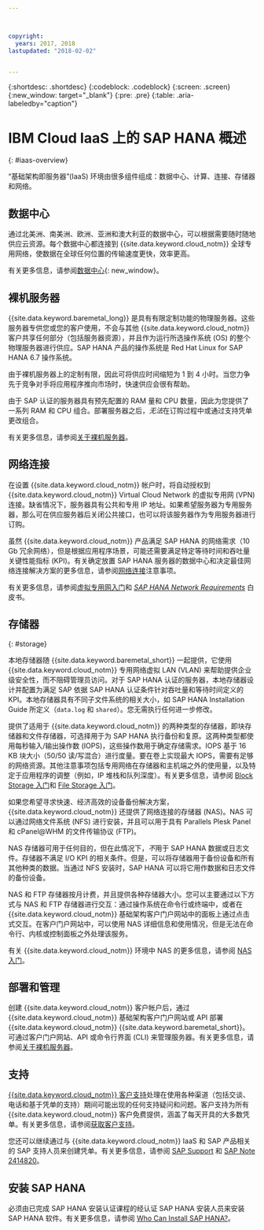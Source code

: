 ```yaml
---



copyright:
  years: 2017, 2018
lastupdated: "2018-02-02"


---
```


{:shortdesc: .shortdesc}
{:codeblock: .codeblock}
{:screen: .screen}
{:new_window: target="_blank"}
{:pre: .pre}
{:table: .aria-labeledby="caption"}

# IBM Cloud IaaS 上的 SAP HANA 概述
{: #iaas-overview}

“基础架构即服务器”(IaaS) 环境由很多组件组成：数据中心、计算、连接、存储器和网络。 

## 数据中心

通过北美洲、南美洲、欧洲、亚洲和澳大利亚的数据中心，可以根据需要随时随地供应云资源。每个数据中心都连接到 {{site.data.keyword.cloud_notm}} 全球专用网络，使数据在全球任何位置的传输速度更快，效率更高。

有关更多信息，请参阅[数据中心](https://www.ibm.com/cloud-computing/bluemix/data-centers){: new_window}。

## 裸机服务器

{{site.data.keyword.baremetal_long}} 是具有有限定制功能的物理服务器。这些服务器专供您或您的客户使用，不会与其他 {{site.data.keyword.cloud_notm}} 客户共享任何部分（包括服务器资源），并且作为运行所选操作系统 (OS) 的整个物理服务器进行供应。SAP HANA 产品的操作系统是 Red Hat Linux for SAP HANA 6.7 操作系统。

由于裸机服务器上的定制有限，因此可将供应时间缩短为 1 到 4 小时。当您力争先于竞争对手将应用程序推向市场时，快速供应会很有帮助。

由于 SAP 认证的服务器具有预先配置的 RAM 量和 CPU 数量，因此为您提供了一系列 RAM 和 CPU 组合。部署服务器之后，*无法*在订购过程中或通过支持凭单更改组合。

有关更多信息，请参阅[关于裸机服务器](https://console.bluemix.net/docs/bare-metal/index.html#about-bare-metal-servers)。 

## 网络连接

在设置 {{site.data.keyword.cloud_notm}} 帐户时，将自动授权到 {{site.data.keyword.cloud_notm}} Virtual Cloud Network 的虚拟专用网 (VPN) 连接。缺省情况下，服务器具有公共和专用 IP 地址。如果希望服务器为专用服务器，那么可在供应服务器后关闭公共接口，也可以将该服务器作为专用服务器进行订购。 

虽然 {{site.data.keyword.cloud_notm}} 产品满足 SAP HANA 的网络需求（10 Gb 冗余网络），但是根据应用程序场景，可能还需要满足特定等待时间和吞吐量关键性能指标 (KPI)。有关确定放置 SAP HANA 服务器的数据中心和决定最佳网络连接解决方案的更多信息，请参阅[网络连接](/docs/infrastructure/sap-hana/hana-considerations.html#network_connectivity)注意事项。

有关更多信息，请参阅[虚拟专用网入门](https://console.bluemix.net/docs/infrastructure/iaas-vpn/getting-started.html#getting-started-with-virtual-private-networking-vpn-)和 [*SAP HANA Network Requirements*](https://www.sap.com/documents/2016/08/1cd2c2fb-807c-0010-82c7-eda71af511fa.html) 白皮书。

## 存储器
{: #storage}

本地存储器随 {{site.data.keyword.baremetal_short}} 一起提供，它使用 {{site.data.keyword.cloud_notm}} 专用网络虚拟 LAN (VLAN) 来帮助提供企业级安全性，而不阻碍管理员访问。对于 SAP HANA 认证的服务器，本地存储器设计并配置为满足 SAP 依据 SAP HANA 认证条件针对吞吐量和等待时间定义的 KPI。本地存储器具有不同子文件系统的相关大小，如 SAP HANA Installation Guide 所定义（`data.log` 和 `shared`）。您无需执行任何进一步修改。

提供了适用于 {{site.data.keyword.cloud_notm}} 的两种类型的存储器，即块存储器和文件存储器，可选择用于为 SAP HANA 执行备份和复原。这两种类型都使用每秒输入/输出操作数 (IOPS)，这些操作数用于确定存储需求。IOPS 基于 16 KB 块大小（50/50 读/写混合）进行度量。要在卷上实现最大 IOPS，需要有足够的网络资源。其他注意事项包括专用网络在存储器和主机端之外的使用量，以及特定于应用程序的调整（例如，IP 堆栈和队列深度）。有关更多信息，请参阅 [Block Storage 入门](https://console.bluemix.net/docs/infrastructure/BlockStorage/index.html#getting-started-with-block-storage)和 [File Storage 入门](https://console.bluemix.net/docs/infrastructure/FileStorage/index.html#getting-started-with-file-storage)。

如果您希望寻求快速、经济高效的设备备份解决方案，{{site.data.keyword.cloud_notm}} 还提供了网络连接的存储器 (NAS)。NAS 可以通过网络文件系统 (NFS) 进行安装，并且可以用于具有 Parallels Plesk Panel 和 cPanel@WHM 的文件传输协议 (FTP)。

NAS 存储器可用于任何目的，但在此情况下，*不*用于 SAP HANA 数据或日志文件。存储器不满足 I/O KPI 的相关条件。但是，可以将存储器用于备份设备和所有其他种类的数据。当通过 NFS 安装时，SAP HANA 可以将它用作数据和日志文件的备份设备。  
  
NAS 和 FTP 存储器按月计费，并且提供各种存储器大小。您可以主要通过以下方式与 NAS 和 FTP 存储器进行交互：通过操作系统在命令行或终端中，或者在 {{site.data.keyword.cloud_notm}} 基础架构客户门户网站中的面板上通过点击式交互。在客户门户网站中，可以使用 NAS 详细信息和使用情况，但是无法在命令行、内核或控制面板之外处理该服务。

有关 {{site.data.keyword.cloud_notm}} 环境中 NAS 的更多信息，请参阅 [NAS 入门](https://console.bluemix.net/docs/infrastructure/network-attached-storage/index.html#getting-started-with-nas)。

## 部署和管理

创建 {{site.data.keyword.cloud_notm}} 客户帐户后，通过 {{site.data.keyword.cloud_notm}} 基础架构客户门户网站或 API 部署 {{site.data.keyword.cloud_notm}} {{site.data.keyword.baremetal_short}}。可通过客户门户网站、API 或命令行界面 (CLI) 来管理服务器。有关更多信息，请参阅[关于裸机服务器](https://console.bluemix.net/docs/bare-metal/index.html#about-bare-metal-servers)。

## 支持

[{{site.data.keyword.cloud_notm}} 客户支持](https://console.bluemix.net/docs/support/index.html#getting-customer-support)处理在使用各种渠道（包括交谈、电话和基于凭单的支持）期间可能出现的任何支持疑问和问题。客户支持为所有 {{site.data.keyword.cloud_notm}} 客户免费提供，涵盖了每天开具的大多数凭单。有关更多信息，请参阅[获取客户支持](https://console.bluemix.net./docs/support/index.html#getting-customer-support)。

您还可以继续通过与 {{site.data.keyword.cloud_notm}} IaaS 和 SAP 产品相关的 SAP 支持人员来创建凭单。有关更多信息，请参阅 [SAP Support](https://support.sap.com/en/index.html) 和 [SAP Note 2414820](https://launchpad.support.sap.com/#/notes/2414820)。

## 安装 SAP HANA

必须由已完成 SAP HANA 安装认证课程的经认证 SAP HANA 安装人员来安装 SAP HANA 软件。有关更多信息，请参阅 [Who Can Install SAP HANA?](http://www.saphanacentral.com/p/who-can-install-sap-hana.html)。
